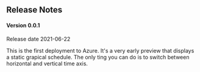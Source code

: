 ## Release Notes

#### Version 0.0.1
Release date 2021-06-22

This is the first deployment to Azure. 
It's a very early preview that displays a static grapical schedule.
The only ting you can do is to switch between horizontal and vertical time axis.

